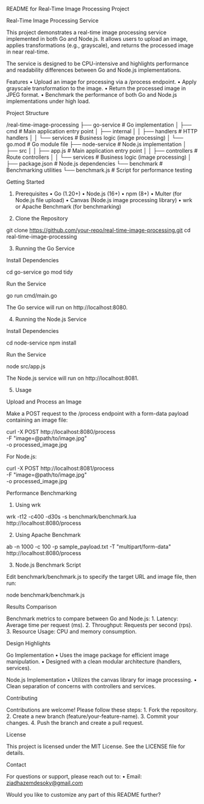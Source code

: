 README for Real-Time Image Processing Project

Real-Time Image Processing Service

This project demonstrates a real-time image processing service implemented in both Go and Node.js. It allows users to upload an image, applies transformations (e.g., grayscale), and returns the processed image in near real-time.

The service is designed to be CPU-intensive and highlights performance and readability differences between Go and Node.js implementations.

Features
	•	Upload an image for processing via a /process endpoint.
	•	Apply grayscale transformation to the image.
	•	Return the processed image in JPEG format.
	•	Benchmark the performance of both Go and Node.js implementations under high load.

Project Structure

/real-time-image-processing
├── go-service                  # Go implementation
│   ├── cmd                     # Main application entry point
│   ├── internal
│   │   ├── handlers            # HTTP handlers
│   │   └── services            # Business logic (image processing)
│   └── go.mod                  # Go module file
├── node-service                # Node.js implementation
│   ├── src
│   │   ├── app.js              # Main application entry point
│   │   ├── controllers         # Route controllers
│   │   └── services            # Business logic (image processing)
│   ├── package.json            # Node.js dependencies
└── benchmark                   # Benchmarking utilities
    └── benchmark.js            # Script for performance testing

Getting Started

1. Prerequisites
	•	Go (1.20+)
	•	Node.js (16+)
	•	npm (8+)
	•	Multer (for Node.js file upload)
	•	Canvas (Node.js image processing library)
	•	wrk or Apache Benchmark (for benchmarking)

2. Clone the Repository

git clone https://github.com/your-repo/real-time-image-processing.git
cd real-time-image-processing

3. Running the Go Service

Install Dependencies

cd go-service
go mod tidy

Run the Service

go run cmd/main.go

The Go service will run on http://localhost:8080.

4. Running the Node.js Service

Install Dependencies

cd node-service
npm install

Run the Service

node src/app.js

The Node.js service will run on http://localhost:8081.

5. Usage

Upload and Process an Image

Make a POST request to the /process endpoint with a form-data payload containing an image file:

curl -X POST http://localhost:8080/process \
  -F "image=@path/to/image.jpg" \
  -o processed_image.jpg

For Node.js:

curl -X POST http://localhost:8081/process \
  -F "image=@path/to/image.jpg" \
  -o processed_image.jpg

Performance Benchmarking

1. Using wrk

wrk -t12 -c400 -d30s -s benchmark/benchmark.lua http://localhost:8080/process

2. Using Apache Benchmark

ab -n 1000 -c 100 -p sample_payload.txt -T "multipart/form-data" http://localhost:8080/process

3. Node.js Benchmark Script

Edit benchmark/benchmark.js to specify the target URL and image file, then run:

node benchmark/benchmark.js

Results Comparison

Benchmark metrics to compare between Go and Node.js:
	1.	Latency: Average time per request (ms).
	2.	Throughput: Requests per second (rps).
	3.	Resource Usage: CPU and memory consumption.

Design Highlights

Go Implementation
	•	Uses the image package for efficient image manipulation.
	•	Designed with a clean modular architecture (handlers, services).

Node.js Implementation
	•	Utilizes the canvas library for image processing.
	•	Clean separation of concerns with controllers and services.

Contributing

Contributions are welcome! Please follow these steps:
	1.	Fork the repository.
	2.	Create a new branch (feature/your-feature-name).
	3.	Commit your changes.
	4.	Push the branch and create a pull request.

License

This project is licensed under the MIT License. See the LICENSE file for details.

Contact

For questions or support, please reach out to:
	•	Email: ziadhazemdesoky@gmail.com

Would you like to customize any part of this README further?